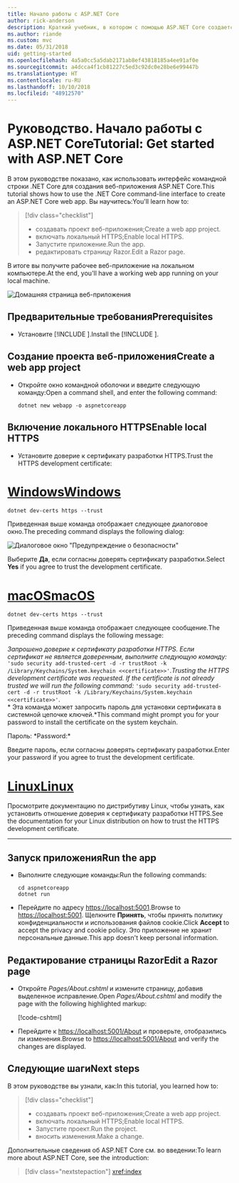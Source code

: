 ```yaml
---
title: Начало работы с ASP.NET Core
author: rick-anderson
description: Краткий учебник, в котором с помощью ASP.NET Core создается и запускается простое приложение Hello World.
ms.author: riande
ms.custom: mvc
ms.date: 05/31/2018
uid: getting-started
ms.openlocfilehash: 4a5a0cc5a5dab2171ab8ef43818185a4ee91af0e
ms.sourcegitcommit: a4dcca4f1cb81227c5ed3c92dc0e28be6e99447b
ms.translationtype: HT
ms.contentlocale: ru-RU
ms.lasthandoff: 10/10/2018
ms.locfileid: "48912570"
---
```

# <a name="tutorial-get-started-with-aspnet-core"></a><span data-ttu-id="12563-103">Руководство. Начало работы с ASP.NET Core</span><span class="sxs-lookup"><span data-stu-id="12563-103">Tutorial: Get started with ASP.NET Core</span></span>

<span data-ttu-id="12563-104">В этом руководстве показано, как использовать интерфейс командной строки .NET Core для создания веб-приложения ASP.NET Core.</span><span class="sxs-lookup"><span data-stu-id="12563-104">This tutorial shows how to use the .NET Core command-line interface to create an ASP.NET Core web app.</span></span> <span data-ttu-id="12563-105">Вы научитесь:</span><span class="sxs-lookup"><span data-stu-id="12563-105">You'll learn how to:</span></span>

> [!div class="checklist"]
> * <span data-ttu-id="12563-106">создавать проект веб-приложения;</span><span class="sxs-lookup"><span data-stu-id="12563-106">Create a web app project.</span></span>
> * <span data-ttu-id="12563-107">включать локальный HTTPS;</span><span class="sxs-lookup"><span data-stu-id="12563-107">Enable local HTTPS.</span></span>
> * <span data-ttu-id="12563-108">Запустите приложение.</span><span class="sxs-lookup"><span data-stu-id="12563-108">Run the app.</span></span>
> * <span data-ttu-id="12563-109">редактировать страницу Razor.</span><span class="sxs-lookup"><span data-stu-id="12563-109">Edit a Razor page.</span></span>

<span data-ttu-id="12563-110">В итоге вы получите рабочее веб-приложение на локальном компьютере.</span><span class="sxs-lookup"><span data-stu-id="12563-110">At the end, you'll have a working web app running on your local machine.</span></span>

![Домашняя страница веб-приложения](_static/home-page.png)


## <a name="prerequisites"></a><span data-ttu-id="12563-112">Предварительные требования</span><span class="sxs-lookup"><span data-stu-id="12563-112">Prerequisites</span></span>

* <span data-ttu-id="12563-113">Установите [!INCLUDE [](~/includes/2.1-SDK.md)].</span><span class="sxs-lookup"><span data-stu-id="12563-113">Install the [!INCLUDE [](~/includes/2.1-SDK.md)].</span></span>

## <a name="create-a-web-app-project"></a><span data-ttu-id="12563-114">Создание проекта веб-приложения</span><span class="sxs-lookup"><span data-stu-id="12563-114">Create a web app project</span></span>

* <span data-ttu-id="12563-115">Откройте окно командной оболочки и введите следующую команду:</span><span class="sxs-lookup"><span data-stu-id="12563-115">Open a command shell, and enter the following command:</span></span>

   ```console
   dotnet new webapp -o aspnetcoreapp
   ```

## <a name="enable-local-https"></a><span data-ttu-id="12563-116">Включение локального HTTPS</span><span class="sxs-lookup"><span data-stu-id="12563-116">Enable local HTTPS</span></span>

* <span data-ttu-id="12563-117">Установите доверие к сертификату разработки HTTPS.</span><span class="sxs-lookup"><span data-stu-id="12563-117">Trust the HTTPS development certificate:</span></span>

# <a name="windowstabwindows"></a>[<span data-ttu-id="12563-118">Windows</span><span class="sxs-lookup"><span data-stu-id="12563-118">Windows</span></span>](#tab/windows)

  ```console
  dotnet dev-certs https --trust
  ```

  <span data-ttu-id="12563-119">Приведенная выше команда отображает следующее диалоговое окно.</span><span class="sxs-lookup"><span data-stu-id="12563-119">The preceding command displays the following dialog:</span></span>

  ![Диалоговое окно "Предупреждение о безопасности"](_static/cert.png)

  <span data-ttu-id="12563-121">Выберите **Да**, если согласны доверять сертификату разработки.</span><span class="sxs-lookup"><span data-stu-id="12563-121">Select **Yes** if you agree to trust the development certificate.</span></span>

# <a name="macostabmacos"></a>[<span data-ttu-id="12563-122">macOS</span><span class="sxs-lookup"><span data-stu-id="12563-122">macOS</span></span>](#tab/macos)

  ```console
  dotnet dev-certs https --trust
  ```

  <span data-ttu-id="12563-123">Приведенная выше команда отображает следующее сообщение.</span><span class="sxs-lookup"><span data-stu-id="12563-123">The preceding command displays the following message:</span></span>

  <span data-ttu-id="12563-124">*Запрошено доверие к сертификату разработки HTTPS. Если сертификат не является доверенным, выполните следующую команду:* `'sudo security add-trusted-cert -d -r trustRoot -k /Library/Keychains/System.keychain <<certificate>>'`.</span><span class="sxs-lookup"><span data-stu-id="12563-124">*Trusting the HTTPS development certificate was requested. If the certificate is not already trusted we will run the following command:* `'sudo security add-trusted-cert -d -r trustRoot -k /Library/Keychains/System.keychain <<certificate>>'`.</span></span>  
  <span data-ttu-id="12563-125">\* Эта команда может запросить пароль для установки сертификата в системной цепочке ключей.</span><span class="sxs-lookup"><span data-stu-id="12563-125">\*This command might prompt you for your password to install the certificate on the system keychain.</span></span>
  
  <span data-ttu-id="12563-126">Пароль: \*</span><span class="sxs-lookup"><span data-stu-id="12563-126">Password:\*</span></span>

  <span data-ttu-id="12563-127">Введите пароль, если согласны доверять сертификату разработки.</span><span class="sxs-lookup"><span data-stu-id="12563-127">Enter your password if you agree to trust the development certificate.</span></span>

# <a name="linuxtablinux"></a>[<span data-ttu-id="12563-128">Linux</span><span class="sxs-lookup"><span data-stu-id="12563-128">Linux</span></span>](#tab/linux)

  <span data-ttu-id="12563-129">Просмотрите документацию по дистрибутиву Linux, чтобы узнать, как установить отношение доверия к сертификату разработки HTTPS.</span><span class="sxs-lookup"><span data-stu-id="12563-129">See the documentation for your Linux distribution on how to trust the HTTPS development certificate.</span></span>
   
---

## <a name="run-the-app"></a><span data-ttu-id="12563-130">Запуск приложения</span><span class="sxs-lookup"><span data-stu-id="12563-130">Run the app</span></span>

* <span data-ttu-id="12563-131">Выполните следующие команды:</span><span class="sxs-lookup"><span data-stu-id="12563-131">Run the following commands:</span></span>

   ```console
   cd aspnetcoreapp
   dotnet run
   ```

* <span data-ttu-id="12563-132">Перейдите по адресу [https://localhost:5001](https://localhost:5001).</span><span class="sxs-lookup"><span data-stu-id="12563-132">Browse to [https://localhost:5001](https://localhost:5001).</span></span> <span data-ttu-id="12563-133">Щелкните **Принять**, чтобы принять политику конфиденциальности и использования файлов cookie.</span><span class="sxs-lookup"><span data-stu-id="12563-133">Click **Accept** to accept the privacy and cookie policy.</span></span> <span data-ttu-id="12563-134">Это приложение не хранит персональные данные.</span><span class="sxs-lookup"><span data-stu-id="12563-134">This app doesn't keep personal information.</span></span>

## <a name="edit-a-razor-page"></a><span data-ttu-id="12563-135">Редактирование страницы Razor</span><span class="sxs-lookup"><span data-stu-id="12563-135">Edit a Razor page</span></span>

* <span data-ttu-id="12563-136">Откройте *Pages/About.cshtml* и измените страницу, добавив выделенное исправление.</span><span class="sxs-lookup"><span data-stu-id="12563-136">Open *Pages/About.cshtml* and modify the page with the following highlighted markup:</span></span>

   [!code-cshtml[](sample/getting-started/about.cshtml?highlight=9)]

* <span data-ttu-id="12563-137">Перейдите к [https://localhost:5001/About](https://localhost:5001/About) и проверьте, отобразились ли изменения.</span><span class="sxs-lookup"><span data-stu-id="12563-137">Browse to [https://localhost:5001/About](https://localhost:5001/About) and verify the changes are displayed.</span></span>

## <a name="next-steps"></a><span data-ttu-id="12563-138">Следующие шаги</span><span class="sxs-lookup"><span data-stu-id="12563-138">Next steps</span></span>

<span data-ttu-id="12563-139">В этом руководстве вы узнали, как:</span><span class="sxs-lookup"><span data-stu-id="12563-139">In this tutorial, you learned how to:</span></span>

> [!div class="checklist"]
> * <span data-ttu-id="12563-140">создавать проект веб-приложения;</span><span class="sxs-lookup"><span data-stu-id="12563-140">Create a web app project.</span></span>
> * <span data-ttu-id="12563-141">включать локальный HTTPS;</span><span class="sxs-lookup"><span data-stu-id="12563-141">Enable local HTTPS.</span></span>
> * <span data-ttu-id="12563-142">Запустите проект.</span><span class="sxs-lookup"><span data-stu-id="12563-142">Run the project.</span></span>
> * <span data-ttu-id="12563-143">вносить изменения.</span><span class="sxs-lookup"><span data-stu-id="12563-143">Make a change.</span></span>

<span data-ttu-id="12563-144">Дополнительные сведения об ASP.NET Core см. во введении:</span><span class="sxs-lookup"><span data-stu-id="12563-144">To learn more about ASP.NET Core, see the introduction:</span></span>

> [!div class="nextstepaction"]
> <xref:index>
